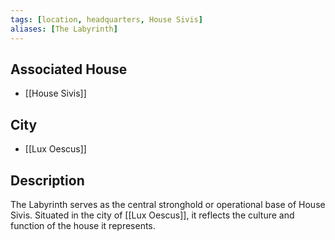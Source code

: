 ```yaml
---
tags: [location, headquarters, House Sivis]
aliases: [The Labyrinth]
---
```


## Associated House
- [[House Sivis]]

## City
- [[Lux Oescus]]

## Description
The Labyrinth serves as the central stronghold or operational base of House Sivis. Situated in the city of [[Lux Oescus]], it reflects the culture and function of the house it represents.
